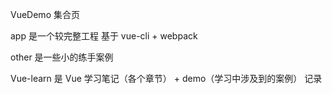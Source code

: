 VueDemo 集合页

app 是一个较完整工程 基于 vue-cli + webpack

other 是一些小的练手案例

Vue-learn 是 Vue 学习笔记（各个章节） + demo（学习中涉及到的案例） 记录
